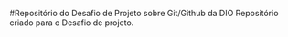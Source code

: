 #Repositório do Desafio de Projeto sobre Git/Github da DIO
Repositório criado para o Desafio de projeto.
